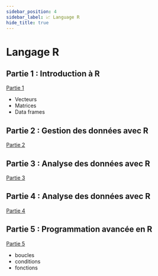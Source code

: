 ```yaml
---
sidebar_position: 4
sidebar_label: 📈 Language R
hide_title: true
---
```


# Langage R

## Partie 1 : Introduction à R

[Partie 1](./Partie%201.md)

- Vecteurs
- Matrices
- Data frames

## Partie 2 : Gestion des données avec R

[Partie 2](./Partie%202.md)

## Partie 3 : Analyse des données avec R

[Partie 3](./Partie%203.md)

## Partie 4 : Analyse des données avec R

[Partie 4](./Partie%204.md)

## Partie 5 : Programmation avancée en R

[Partie 5](./Partie%205.md)

- boucles
- conditions
- fonctions
